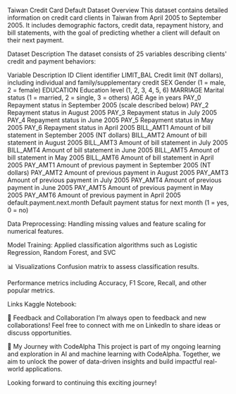 Taiwan Credit Card Default Dataset
Overview
This dataset contains detailed information on credit card clients in Taiwan from April 2005 to September 2005. It includes demographic factors, credit data, repayment history, and bill statements, with the goal of predicting whether a client will default on their next payment.

Dataset Description
The dataset consists of 25 variables describing clients' credit and payment behaviors:

Variable	Description
ID	Client identifier
LIMIT_BAL	Credit limit (NT dollars), including individual and family/supplementary credit
SEX	Gender (1 = male, 2 = female)
EDUCATION	Education level (1, 2, 3, 4, 5, 6)
MARRIAGE	Marital status (1 = married, 2 = single, 3 = others)
AGE	Age in years
PAY_0	Repayment status in September 2005 (scale described below)
PAY_2	Repayment status in August 2005
PAY_3	Repayment status in July 2005
PAY_4	Repayment status in June 2005
PAY_5	Repayment status in May 2005
PAY_6	Repayment status in April 2005
BILL_AMT1	Amount of bill statement in September 2005 (NT dollars)
BILL_AMT2	Amount of bill statement in August 2005
BILL_AMT3	Amount of bill statement in July 2005
BILL_AMT4	Amount of bill statement in June 2005
BILL_AMT5	Amount of bill statement in May 2005
BILL_AMT6	Amount of bill statement in April 2005
PAY_AMT1	Amount of previous payment in September 2005 (NT dollars)
PAY_AMT2	Amount of previous payment in August 2005
PAY_AMT3	Amount of previous payment in July 2005
PAY_AMT4	Amount of previous payment in June 2005
PAY_AMT5	Amount of previous payment in May 2005
PAY_AMT6	Amount of previous payment in April 2005
default.payment.next.month	Default payment status for next month (1 = yes, 0 = no)

Data Preprocessing: Handling missing values and feature scaling for numerical features.

Model Training: Applied classification algorithms such as Logistic Regression, Random Forest, and SVC 

📊 Visualizations
Confusion matrix to assess classification results.

Performance metrics including Accuracy, F1 Score, Recall, and other popular metrics.

 Links
Kaggle Notebook: 

💬 Feedback and Collaboration
I’m always open to feedback and new collaborations! Feel free to connect with me on LinkedIn to share ideas or discuss opportunities.

🌟 My Journey with CodeAlpha
This project is part of my ongoing learning and exploration in AI and machine learning with CodeAlpha. Together, we aim to unlock the power of data-driven insights and build impactful real-world applications.

Looking forward to continuing this exciting journey!
